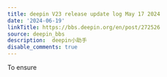 ```yaml
---
title: deepin V23 release update log May 17 2024
date: '2024-06-19'
linkTitle: https://bbs.deepin.org/en/post/272526
source: deepin_bbs
description:  deepin小助手 
disable_comments: true
---
```

To ensure 
